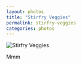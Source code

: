 ```yaml
---
layout: photos  
title: "Stirfry Veggies"  
permalink: stirfry-veggies  
categories: photos
---
```


![Stirfry Veggies](http://jonkit.ca/cdn/stirfry-veggies.jpeg)

Mmm